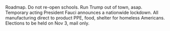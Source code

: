 Roadmap. Do not re-open schools. Run Trump out of town, asap. Temporary acting President Fauci announces a nationwide lockdown. All manufacturing direct to product PPE, food, shelter for homeless Americans. Elections to be held on Nov 3, mail only.

